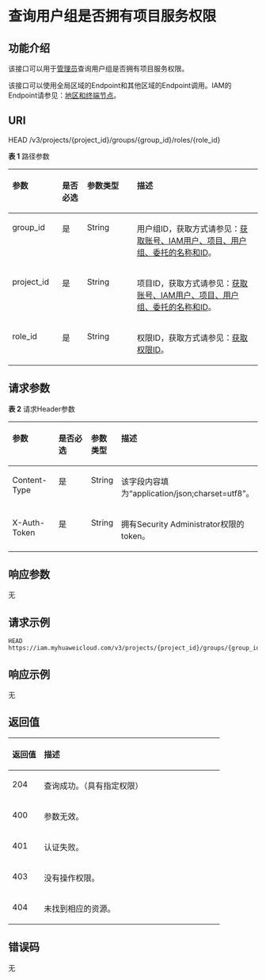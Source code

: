 # 查询用户组是否拥有项目服务权限<a name="iam_10_0008"></a>

## 功能介绍<a name="zh-cn_topic_0222037534_section4990132718334"></a>

该接口可以用于[管理员](https://support.huaweicloud.com/usermanual-iam/iam_01_0001.html)查询用户组是否拥有项目服务权限。

该接口可以使用全局区域的Endpoint和其他区域的Endpoint调用。IAM的Endpoint请参见：[地区和终端节点](https://developer.huaweicloud.com/endpoint?IAM)。

## URI<a name="zh-cn_topic_0222037534_section699072713310"></a>

HEAD /v3/projects/\{project\_id\}/groups/\{group\_id\}/roles/\{role\_id\}

**表 1**  路径参数

<a name="zh-cn_topic_0222037534_table1499232763311"></a>
<table><thead align="left"><tr id="zh-cn_topic_0222037534_row799122773312"><th class="cellrowborder" valign="top" width="20%" id="mcps1.2.5.1.1"><p id="zh-cn_topic_0222037534_p19921527173316"><a name="zh-cn_topic_0222037534_p19921527173316"></a><a name="zh-cn_topic_0222037534_p19921527173316"></a>参数</p>
</th>
<th class="cellrowborder" valign="top" width="10%" id="mcps1.2.5.1.2"><p id="zh-cn_topic_0222037534_p1999262753317"><a name="zh-cn_topic_0222037534_p1999262753317"></a><a name="zh-cn_topic_0222037534_p1999262753317"></a>是否必选</p>
</th>
<th class="cellrowborder" valign="top" width="20%" id="mcps1.2.5.1.3"><p id="zh-cn_topic_0222037534_p399232763313"><a name="zh-cn_topic_0222037534_p399232763313"></a><a name="zh-cn_topic_0222037534_p399232763313"></a>参数类型</p>
</th>
<th class="cellrowborder" valign="top" width="50%" id="mcps1.2.5.1.4"><p id="zh-cn_topic_0222037534_p15992162713336"><a name="zh-cn_topic_0222037534_p15992162713336"></a><a name="zh-cn_topic_0222037534_p15992162713336"></a>描述</p>
</th>
</tr>
</thead>
<tbody><tr id="zh-cn_topic_0222037534_row14991172703311"><td class="cellrowborder" valign="top" width="20%" headers="mcps1.2.5.1.1 "><p id="zh-cn_topic_0222037534_p17993172763317"><a name="zh-cn_topic_0222037534_p17993172763317"></a><a name="zh-cn_topic_0222037534_p17993172763317"></a>group_id</p>
</td>
<td class="cellrowborder" valign="top" width="10%" headers="mcps1.2.5.1.2 "><p id="zh-cn_topic_0222037534_p49931271337"><a name="zh-cn_topic_0222037534_p49931271337"></a><a name="zh-cn_topic_0222037534_p49931271337"></a>是</p>
</td>
<td class="cellrowborder" valign="top" width="20%" headers="mcps1.2.5.1.3 "><p id="zh-cn_topic_0222037534_p10993102703311"><a name="zh-cn_topic_0222037534_p10993102703311"></a><a name="zh-cn_topic_0222037534_p10993102703311"></a>String</p>
</td>
<td class="cellrowborder" valign="top" width="50%" headers="mcps1.2.5.1.4 "><p id="zh-cn_topic_0222037534_p799342717337"><a name="zh-cn_topic_0222037534_p799342717337"></a><a name="zh-cn_topic_0222037534_p799342717337"></a>用户组ID，获取方式请参见：<a href="获取账号-IAM用户-项目-用户组-委托的名称和ID.md">获取账号、IAM用户、项目、用户组、委托的名称和ID</a>。</p>
</td>
</tr>
<tr id="zh-cn_topic_0222037534_row69911227193312"><td class="cellrowborder" valign="top" width="20%" headers="mcps1.2.5.1.1 "><p id="zh-cn_topic_0222037534_p18994182703314"><a name="zh-cn_topic_0222037534_p18994182703314"></a><a name="zh-cn_topic_0222037534_p18994182703314"></a>project_id</p>
</td>
<td class="cellrowborder" valign="top" width="10%" headers="mcps1.2.5.1.2 "><p id="zh-cn_topic_0222037534_p599419278336"><a name="zh-cn_topic_0222037534_p599419278336"></a><a name="zh-cn_topic_0222037534_p599419278336"></a>是</p>
</td>
<td class="cellrowborder" valign="top" width="20%" headers="mcps1.2.5.1.3 "><p id="zh-cn_topic_0222037534_p699492713330"><a name="zh-cn_topic_0222037534_p699492713330"></a><a name="zh-cn_topic_0222037534_p699492713330"></a>String</p>
</td>
<td class="cellrowborder" valign="top" width="50%" headers="mcps1.2.5.1.4 "><p id="zh-cn_topic_0222037534_p999462716337"><a name="zh-cn_topic_0222037534_p999462716337"></a><a name="zh-cn_topic_0222037534_p999462716337"></a>项目ID，获取方式请参见：<a href="获取账号-IAM用户-项目-用户组-委托的名称和ID.md">获取账号、IAM用户、项目、用户组、委托的名称和ID</a>。</p>
</td>
</tr>
<tr id="zh-cn_topic_0222037534_row099162717330"><td class="cellrowborder" valign="top" width="20%" headers="mcps1.2.5.1.1 "><p id="zh-cn_topic_0222037534_p17995112714335"><a name="zh-cn_topic_0222037534_p17995112714335"></a><a name="zh-cn_topic_0222037534_p17995112714335"></a>role_id</p>
</td>
<td class="cellrowborder" valign="top" width="10%" headers="mcps1.2.5.1.2 "><p id="zh-cn_topic_0222037534_p129953270339"><a name="zh-cn_topic_0222037534_p129953270339"></a><a name="zh-cn_topic_0222037534_p129953270339"></a>是</p>
</td>
<td class="cellrowborder" valign="top" width="20%" headers="mcps1.2.5.1.3 "><p id="zh-cn_topic_0222037534_p1099532743311"><a name="zh-cn_topic_0222037534_p1099532743311"></a><a name="zh-cn_topic_0222037534_p1099532743311"></a>String</p>
</td>
<td class="cellrowborder" valign="top" width="50%" headers="mcps1.2.5.1.4 "><p id="zh-cn_topic_0222037534_p109951027163312"><a name="zh-cn_topic_0222037534_p109951027163312"></a><a name="zh-cn_topic_0222037534_p109951027163312"></a>权限ID，获取方式请参见：<a href="查询权限列表.md">获取权限ID</a>。</p>
</td>
</tr>
</tbody>
</table>

## 请求参数<a name="zh-cn_topic_0222037534_section189965275331"></a>

**表 2**  请求Header参数

<a name="zh-cn_topic_0222037534_HeaderParameter"></a>
<table><thead align="left"><tr id="zh-cn_topic_0222037534_row119964275335"><th class="cellrowborder" valign="top" width="20%" id="mcps1.2.5.1.1"><p id="zh-cn_topic_0222037534_p189963270333"><a name="zh-cn_topic_0222037534_p189963270333"></a><a name="zh-cn_topic_0222037534_p189963270333"></a>参数</p>
</th>
<th class="cellrowborder" valign="top" width="20%" id="mcps1.2.5.1.2"><p id="zh-cn_topic_0222037534_p3997122716339"><a name="zh-cn_topic_0222037534_p3997122716339"></a><a name="zh-cn_topic_0222037534_p3997122716339"></a>是否必选</p>
</th>
<th class="cellrowborder" valign="top" width="10%" id="mcps1.2.5.1.3"><p id="zh-cn_topic_0222037534_p1799782763312"><a name="zh-cn_topic_0222037534_p1799782763312"></a><a name="zh-cn_topic_0222037534_p1799782763312"></a>参数类型</p>
</th>
<th class="cellrowborder" valign="top" width="50%" id="mcps1.2.5.1.4"><p id="zh-cn_topic_0222037534_p139971527163311"><a name="zh-cn_topic_0222037534_p139971527163311"></a><a name="zh-cn_topic_0222037534_p139971527163311"></a>描述</p>
</th>
</tr>
</thead>
<tbody><tr id="zh-cn_topic_0222037534_row20996132719331"><td class="cellrowborder" valign="top" width="20%" headers="mcps1.2.5.1.1 "><p id="zh-cn_topic_0222037534_p1799722714339"><a name="zh-cn_topic_0222037534_p1799722714339"></a><a name="zh-cn_topic_0222037534_p1799722714339"></a>Content-Type</p>
</td>
<td class="cellrowborder" valign="top" width="20%" headers="mcps1.2.5.1.2 "><p id="zh-cn_topic_0222037534_p2998102712330"><a name="zh-cn_topic_0222037534_p2998102712330"></a><a name="zh-cn_topic_0222037534_p2998102712330"></a>是</p>
</td>
<td class="cellrowborder" valign="top" width="10%" headers="mcps1.2.5.1.3 "><p id="zh-cn_topic_0222037534_p199981627173313"><a name="zh-cn_topic_0222037534_p199981627173313"></a><a name="zh-cn_topic_0222037534_p199981627173313"></a>String</p>
</td>
<td class="cellrowborder" valign="top" width="50%" headers="mcps1.2.5.1.4 "><p id="zh-cn_topic_0222037534_p1899882711332"><a name="zh-cn_topic_0222037534_p1899882711332"></a><a name="zh-cn_topic_0222037534_p1899882711332"></a>该字段内容填为“application/json;charset=utf8”。</p>
</td>
</tr>
<tr id="zh-cn_topic_0222037534_row5996427123319"><td class="cellrowborder" valign="top" width="20%" headers="mcps1.2.5.1.1 "><p id="zh-cn_topic_0222037534_p599813276331"><a name="zh-cn_topic_0222037534_p599813276331"></a><a name="zh-cn_topic_0222037534_p599813276331"></a>X-Auth-Token</p>
</td>
<td class="cellrowborder" valign="top" width="20%" headers="mcps1.2.5.1.2 "><p id="zh-cn_topic_0222037534_p1799812711334"><a name="zh-cn_topic_0222037534_p1799812711334"></a><a name="zh-cn_topic_0222037534_p1799812711334"></a>是</p>
</td>
<td class="cellrowborder" valign="top" width="10%" headers="mcps1.2.5.1.3 "><p id="zh-cn_topic_0222037534_p4999427103310"><a name="zh-cn_topic_0222037534_p4999427103310"></a><a name="zh-cn_topic_0222037534_p4999427103310"></a>String</p>
</td>
<td class="cellrowborder" valign="top" width="50%" headers="mcps1.2.5.1.4 "><p id="zh-cn_topic_0222037534_p8999102713339"><a name="zh-cn_topic_0222037534_p8999102713339"></a><a name="zh-cn_topic_0222037534_p8999102713339"></a>拥有Security Administrator权限的token。</p>
</td>
</tr>
</tbody>
</table>

## 响应参数<a name="zh-cn_topic_0222037534_section1799922711337"></a>

无

## 请求示例<a name="zh-cn_topic_0222037534_section9999132716332"></a>

```
HEAD https://iam.myhuaweicloud.com/v3/projects/{project_id}/groups/{group_id}/roles/{role_id}
```

## 响应示例<a name="zh-cn_topic_0222037534_section4152810336"></a>

无

## 返回值<a name="zh-cn_topic_0222037534_section5252843315"></a>

<a name="zh-cn_topic_0222037534_table283"></a>
<table><thead align="left"><tr id="zh-cn_topic_0222037534_row931528113314"><th class="cellrowborder" valign="top" width="15%" id="mcps1.1.3.1.1"><p id="zh-cn_topic_0222037534_p194182818337"><a name="zh-cn_topic_0222037534_p194182818337"></a><a name="zh-cn_topic_0222037534_p194182818337"></a>返回值</p>
</th>
<th class="cellrowborder" valign="top" width="85%" id="mcps1.1.3.1.2"><p id="zh-cn_topic_0222037534_p14402811339"><a name="zh-cn_topic_0222037534_p14402811339"></a><a name="zh-cn_topic_0222037534_p14402811339"></a>描述</p>
</th>
</tr>
</thead>
<tbody><tr id="zh-cn_topic_0222037534_row1432284337"><td class="cellrowborder" valign="top" width="15%" headers="mcps1.1.3.1.1 "><p id="zh-cn_topic_0222037534_p164122843317"><a name="zh-cn_topic_0222037534_p164122843317"></a><a name="zh-cn_topic_0222037534_p164122843317"></a>204</p>
</td>
<td class="cellrowborder" valign="top" width="85%" headers="mcps1.1.3.1.2 "><p id="zh-cn_topic_0222037534_p54142815337"><a name="zh-cn_topic_0222037534_p54142815337"></a><a name="zh-cn_topic_0222037534_p54142815337"></a>查询成功。（具有指定权限）</p>
</td>
</tr>
<tr id="zh-cn_topic_0222037534_row193182820334"><td class="cellrowborder" valign="top" width="15%" headers="mcps1.1.3.1.1 "><p id="zh-cn_topic_0222037534_p19402813313"><a name="zh-cn_topic_0222037534_p19402813313"></a><a name="zh-cn_topic_0222037534_p19402813313"></a>400</p>
</td>
<td class="cellrowborder" valign="top" width="85%" headers="mcps1.1.3.1.2 "><p id="zh-cn_topic_0222037534_p145102813334"><a name="zh-cn_topic_0222037534_p145102813334"></a><a name="zh-cn_topic_0222037534_p145102813334"></a>参数无效。</p>
</td>
</tr>
<tr id="zh-cn_topic_0222037534_row63192873316"><td class="cellrowborder" valign="top" width="15%" headers="mcps1.1.3.1.1 "><p id="zh-cn_topic_0222037534_p1051228173310"><a name="zh-cn_topic_0222037534_p1051228173310"></a><a name="zh-cn_topic_0222037534_p1051228173310"></a>401</p>
</td>
<td class="cellrowborder" valign="top" width="85%" headers="mcps1.1.3.1.2 "><p id="zh-cn_topic_0222037534_p1572813334"><a name="zh-cn_topic_0222037534_p1572813334"></a><a name="zh-cn_topic_0222037534_p1572813334"></a>认证失败。</p>
</td>
</tr>
<tr id="zh-cn_topic_0222037534_row19317283336"><td class="cellrowborder" valign="top" width="15%" headers="mcps1.1.3.1.1 "><p id="zh-cn_topic_0222037534_p17513281338"><a name="zh-cn_topic_0222037534_p17513281338"></a><a name="zh-cn_topic_0222037534_p17513281338"></a>403</p>
</td>
<td class="cellrowborder" valign="top" width="85%" headers="mcps1.1.3.1.2 "><p id="zh-cn_topic_0222037534_p454280332"><a name="zh-cn_topic_0222037534_p454280332"></a><a name="zh-cn_topic_0222037534_p454280332"></a>没有操作权限。</p>
</td>
</tr>
<tr id="zh-cn_topic_0222037534_row8311287336"><td class="cellrowborder" valign="top" width="15%" headers="mcps1.1.3.1.1 "><p id="zh-cn_topic_0222037534_p16828113315"><a name="zh-cn_topic_0222037534_p16828113315"></a><a name="zh-cn_topic_0222037534_p16828113315"></a>404</p>
</td>
<td class="cellrowborder" valign="top" width="85%" headers="mcps1.1.3.1.2 "><p id="zh-cn_topic_0222037534_p86192863320"><a name="zh-cn_topic_0222037534_p86192863320"></a><a name="zh-cn_topic_0222037534_p86192863320"></a>未找到相应的资源。</p>
</td>
</tr>
</tbody>
</table>

## 错误码<a name="zh-cn_topic_0222037534_section126192863317"></a>

无

